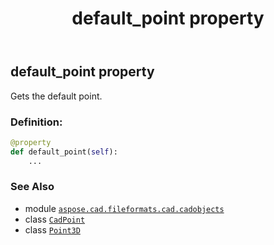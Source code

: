 ﻿---
title: default_point property
second_title: Aspose.CAD for Python via .NET API References
description: 
type: docs
weight: 180
url: /python-net/aspose.cad.fileformats.cad.cadobjects/cadpoint/default_point/
is_root: false
---

## default_point property


Gets the default point.
### Definition:
```python
@property
def default_point(self):
    ...
```

### See Also
* module [`aspose.cad.fileformats.cad.cadobjects`](../../)
* class [`CadPoint`](/cad/python-net/aspose.cad.fileformats.cad.cadobjects/cadpoint)
* class [`Point3D`](/cad/python-net/aspose.cad.primitives/point3d)

